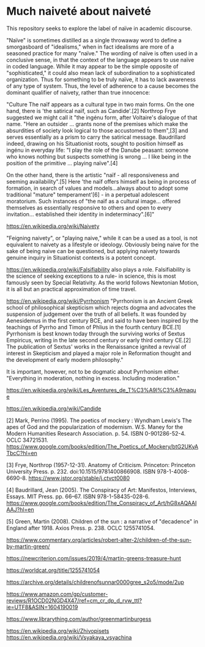 # Much naiveté about naiveté

This repository seeks to explore the label of naïve in academic discourse.

"Naïve" is sometimes distilled as a single throwaway word to define a smorgasboard of "idealisms," when in fact idealisms are more of a seasoned practice for many "naïve." The wording of naïve is often used in a conclusive sense, in that the context of the language appears to use naïve in coded language. While it may appear to be the simple opposite of "sophisticated," it could also mean lack of subordination to a sophisticated organization. Thus for something to be truly naïve, it has to lack awareness of any type of system. Thus, the level of adherence to a cause becomes the dominant qualifier of naivety, rather than true innocence:

"Culture
The naïf appears as a cultural type in two main forms. On the one hand, there is 'the satirical naïf, such as Candide'.[2] Northrop Frye suggested we might call it "the ingénu form, after Voltaire's dialogue of that name. "Here an outsider ... grants none of the premises which make the absurdities of society look logical to those accustomed to them",[3] and serves essentially as a prism to carry the satirical message. Baudrillard indeed, drawing on his Situationist roots, sought to position himself as ingénu in everyday life: "I play the role of the Danube peasant: someone who knows nothing but suspects something is wrong ... I like being in the position of the primitive ... playing naïve".[4]

On the other hand, there is the artistic "naïf - all responsiveness and seeming availability".[5] Here 'the naïf offers himself as being in process of formation, in search of values and models...always about to adopt some traditional "mature" temperament'[6] - in a perpetual adolescent moratorium. Such instances of "the naïf as a cultural image... offered themselves as essentially responsive to others and open to every invitation... established their identity in indeterminacy".[6]"

https://en.wikipedia.org/wiki/Naivety

"Feigning naivety", or "playing naive," while it can be a used as a tool, is not equivalent to naivety as a lifestyle or ideology. Obviously being naive for the sake of being naive can be questioned, but applying naivety towards genuine inquiry in Situationist contexts is a potent concept.

https://en.wikipedia.org/wiki/Falsifiability also plays a role. Falsifiability is the science of seeking exceptions to a rule- in science, this is most famously seen by Special Relativity. As the world follows Newtonian Motion, it is all but an practical approximation of time travel.

https://en.wikipedia.org/wiki/Pyrrhonism "Pyrrhonism is an Ancient Greek school of philosophical skepticism which rejects dogma and advocates the suspension of judgement over the truth of all beliefs. It was founded by Aenesidemus in the first century BCE, and said to have been inspired by the teachings of Pyrrho and Timon of Phlius in the fourth century BCE.[1] Pyrrhonism is best known today through the surviving works of Sextus Empiricus, writing in the late second century or early third century CE.[2] The publication of Sextus' works in the Renaissance ignited a revival of interest in Skepticism and played a major role in Reformation thought and the development of early modern philosophy."

It is important, however, not to be dogmatic about Pyrrhonism either. "Everything in moderation, nothing in excess. Including moderation."

https://en.wikipedia.org/wiki/Les_Aventures_de_T%C3%A9l%C3%A9maque

https://en.wikipedia.org/wiki/Candide



[2] Mark, Perrino (1995). The poetics of mockery : Wyndham Lewis's The apes of God and the popularization of modernism. 
W.S. Maney for the Modern Humanities Research Association. p. 54. ISBN 0-901286-52-4. OCLC 34721531.
https://www.google.com/books/edition/The_Poetics_of_Mockery/btG2UKyATbcC?hl=en

[3] Frye, Northrop (1957-12-31). Anatomy of Criticism. Princeton: Princeton University Press. p. 232. doi:10.1515/9781400866908. ISBN 978-1-4008-6690-8. https://www.jstor.org/stable/j.ctvct0080


[4] Baudrillard, Jean (2005). The Conspiracy of Art: Manifestos, Interviews, Essays. MIT Press. pp. 66–67. ISBN 978-1-58435-028-6.
https://www.google.com/books/edition/The_Conspiracy_of_Art/hG8xAQAAIAAJ?hl=en

[5]  Green, Martin (2008). Children of the sun : a narrative of "decadence" in England after 1918. Axios Press. p. 238. OCLC 1255741054.

https://www.commentary.org/articles/robert-alter-2/children-of-the-sun-by-martin-green/

https://newcriterion.com/issues/2019/4/martin-greens-treasure-hunt

https://worldcat.org/title/1255741054 

https://archive.org/details/childrenofsunnar0000gree_s2o5/mode/2up

https://www.amazon.com/gp/customer-reviews/R1OCD02NGD4X47/ref=cm_cr_dp_d_rvw_ttl?ie=UTF8&ASIN=1604190019

https://www.librarything.com/author/greenmartinburgess

https://en.wikipedia.org/wiki/Zhivopisets
https://en.wikipedia.org/wiki/Vsyakaya_vsyachina
